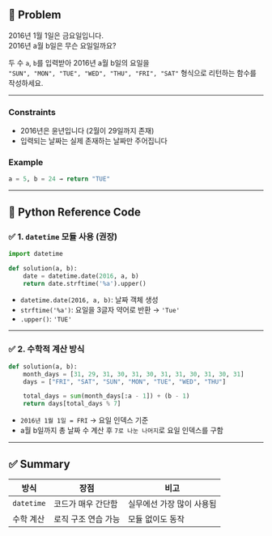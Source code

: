 ## 🧠 Problem
2016년 1월 1일은 금요일입니다.  
2016년 a월 b일은 무슨 요일일까요?

두 수 `a`, `b`를 입력받아 2016년 a월 b일의 요일을  
`"SUN", "MON", "TUE", "WED", "THU", "FRI", "SAT"` 형식으로 리턴하는 함수를 작성하세요.

---

### Constraints
- 2016년은 윤년입니다 (2월이 29일까지 존재)
- 입력되는 날짜는 실제 존재하는 날짜만 주어집니다

### Example
```python
a = 5, b = 24 → return "TUE"
```

---

## 🐍 Python Reference Code

### ✅ 1. `datetime` 모듈 사용 (권장)

```python
import datetime

def solution(a, b):
    date = datetime.date(2016, a, b)
    return date.strftime('%a').upper()
```

- `datetime.date(2016, a, b)`: 날짜 객체 생성
- `strftime('%a')`: 요일을 3글자 약어로 반환 → `'Tue'`
- `.upper()`: `'TUE'`

---

### ✅ 2. 수학적 계산 방식

```python
def solution(a, b):
    month_days = [31, 29, 31, 30, 31, 30, 31, 31, 30, 31, 30, 31]
    days = ["FRI", "SAT", "SUN", "MON", "TUE", "WED", "THU"]

    total_days = sum(month_days[:a - 1]) + (b - 1)
    return days[total_days % 7]
```

- `2016년 1월 1일 = FRI` → 요일 인덱스 기준
- a월 b일까지 총 날짜 수 계산 후 `7로 나눈 나머지`로 요일 인덱스를 구함

---

## ✅ Summary

| 방식 | 장점 | 비고 |
|------|------|------|
| `datetime` | 코드가 매우 간단함 | 실무에선 가장 많이 사용됨 |
| 수학 계산 | 로직 구조 연습 가능 | 모듈 없이도 동작 |

